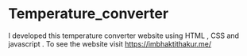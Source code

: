 # Temperature_converter
I developed this temperature converter website using HTML , CSS and javascript . To see the website visit https://imbhaktithakur.me/
